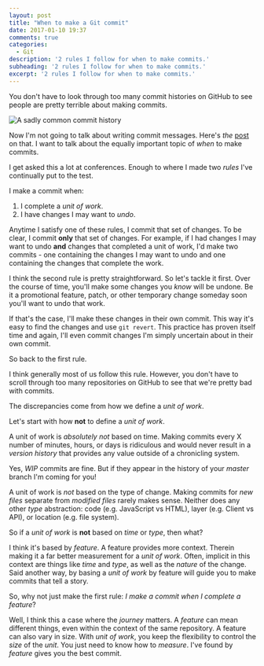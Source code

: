 ```yaml
---
layout: post
title: "When to make a Git commit"
date: 2017-01-10 19:37
comments: true
categories:
  - Git
description: '2 rules I follow for when to make commits.'
subheading: '2 rules I follow for when to make commits.'
excerpt: '2 rules I follow for when to make commits.'
---
```


You don't have to look through too many commit histories on GitHub to see people are pretty terrible about making commits.

![A sadly common commit history](https://jason.pureconcepts.net/images/git-commit-history.png)

Now I'm not going to talk about writing commit messages. Here's *the* [post](http://chris.beams.io/posts/git-commit/) on that. I want to talk about the equally important topic of *when* to make commits.

I get asked this a lot at conferences. Enough to where I made two *rules* I've continually put to the test.

I make a commit when:

1. I complete a *unit of work*.
2. I have changes I may want to *undo*.

Anytime I satisfy one of these rules, I commit that set of changes. To be clear, I commit **only** that set of changes. For example, if I had changes I may want to undo **and** changes that completed a unit of work, I'd make two commits - one containing the changes I may want to undo and one containing the changes that complete the work.

I think the second rule is pretty straightforward. So let's tackle it first. Over the course of time, you'll make some changes you *know* will be undone. Be it a promotional feature, patch, or other temporary change someday soon you'll want to undo that work.

If that's the case, I'll make these changes in their own commit. This way it's easy to find the changes and use `git revert`. This practice has proven itself time and again, I'll even commit changes I'm simply uncertain about in their own commit.

So back to the first rule.

I think generally most of us follow this rule. However, you don't have to scroll through too many repositories on GitHub to see that we're pretty bad with commits.

The discrepancies come from how we define a *unit of work*.

Let's start with how **not** to define a *unit of work*.

A unit of work is *absolutely not* based on time. Making commits every X number of minutes, hours, or days is ridiculous and would never result in a *version history* that provides any value outside of a chronicling system.

Yes, *WIP* commits are fine. But if they appear in the history of your *master* branch I'm coming for you!

A unit of work is *not* based on the type of change. Making commits for *new files* separate from *modified files* rarely makes sense. Neither does any other *type* abstraction: code (e.g. JavaScript vs HTML), layer (e.g. Client vs API), or location (e.g. file system).

So if a *unit of work* is **not** based on *time* or *type*, then what?

I think it's based by *feature*. A feature provides more context. Therein making it a far better measurement for a *unit of work*. Often, implicit in this context are things like *time* and *type*, as well as the *nature* of the change. Said another way, by basing a *unit of work* by feature will guide you to make commits that tell a story.

So, why not just make the first rule: *I make a commit when I complete a feature*?

Well, I think this a case where the *journey* matters. A *feature* can mean different things, even within the context of the same repository. A feature can also vary in size. With *unit of work*, you keep the flexibility to control the *size* of the *unit*. You just need to know how to *measure*. I've found by *feature* gives you the best commit.
